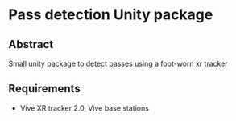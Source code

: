 # Pass detection Unity package

## Abstract
Small unity package to detect passes using a foot-worn xr tracker

## Requirements
- Vive XR tracker 2.0, Vive base stations
